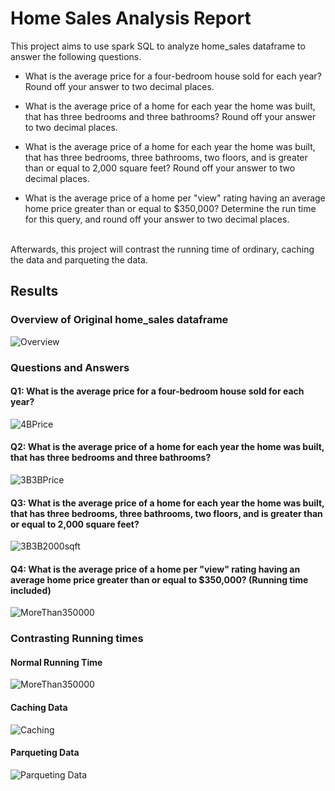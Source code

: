 # Home Sales Analysis Report
This project aims to use spark SQL to analyze home_sales dataframe to answer the following questions.
* What is the average price for a four-bedroom house sold for each year? Round off your answer to two decimal places.

* What is the average price of a home for each year the home was built, that has three bedrooms and three bathrooms? Round off your answer to two decimal places.

* What is the average price of a home for each year the home was built, that has three bedrooms, three bathrooms, two floors, and is greater than or equal to 2,000 square feet? Round off your answer to two decimal places.

* What is the average price of a home per "view" rating having an average home price greater than or equal to $350,000? Determine the run time for this query, and round off your answer to two decimal places.
<br>
Afterwards, this project will contrast the running time of ordinary, caching the data and parqueting the data.

## Results
### Overview of Original home_sales dataframe
![Overview](https://github.com/henrychan990805/Home_Sales/blob/9b28a59e6dfe0ba5989b5f0c36afa5ff3d065eec/Screenshots/OriginalDataFrame.png)
### Questions and Answers
#### Q1: What is the average price for a four-bedroom house sold for each year?
![4BPrice](https://github.com/henrychan990805/Home_Sales/blob/bc4309c6661126ec71952d07a8a80d09f9e39df9/Screenshots/AvgPrice_4B_sort_by_year.png)
#### Q2: What is the average price of a home for each year the home was built, that has three bedrooms and three bathrooms? 
![3B3BPrice](https://github.com/henrychan990805/Home_Sales/blob/bc4309c6661126ec71952d07a8a80d09f9e39df9/Screenshots/AvgPrice_3B3B.png)
#### Q3: What is the average price of a home for each year the home was built, that has three bedrooms, three bathrooms, two floors, and is greater than or equal to 2,000 square feet?
![3B3B2000sqft](https://github.com/henrychan990805/Home_Sales/blob/bc4309c6661126ec71952d07a8a80d09f9e39df9/Screenshots/AvgPrice_3B3B2F_2000sqft.png)
#### Q4: What is the average price of a home per "view" rating having an average home price greater than or equal to $350,000? (Running time included)
![MoreThan350000](https://github.com/henrychan990805/Home_Sales/blob/bc4309c6661126ec71952d07a8a80d09f9e39df9/Screenshots/AvgPrice_350000_view.png)
### Contrasting Running times
#### Normal Running Time
![MoreThan350000](https://github.com/henrychan990805/Home_Sales/blob/bc4309c6661126ec71952d07a8a80d09f9e39df9/Screenshots/AvgPrice_350000_view.png)
#### Caching Data
![Caching](https://github.com/henrychan990805/Home_Sales/blob/bc4309c6661126ec71952d07a8a80d09f9e39df9/Screenshots/AvgPrice_350000_view_cach.png)
#### Parqueting Data
![Parqueting Data](https://github.com/henrychan990805/Home_Sales/blob/bc4309c6661126ec71952d07a8a80d09f9e39df9/Screenshots/AvgPrice_350000_view_cach_p_p.png)

